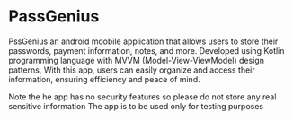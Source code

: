 # PassGenius
PssGenius an android moobile application that allows users to store their passwords, payment information, notes, and more. Developed using Kotlin programming language with MVVM (Model-View-ViewModel) design patterns, With this app, users can easily organize and access their information, ensuring efficiency and peace of mind.

Note the he app has no security features so please do not store any real sensitive information
The app is to be used only for testing purposes 
